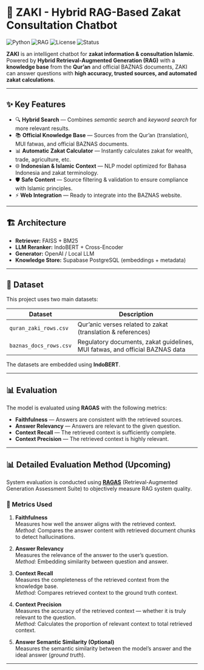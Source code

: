 # 🤖 ZAKI - Hybrid RAG-Based Zakat Consultation Chatbot

![Python](https://img.shields.io/badge/Python-3.10-blue?logo=python)
![RAG](https://img.shields.io/badge/LLM-RAG-orange?logo=openai)
![License](https://img.shields.io/badge/License-MIT-green)
![Status](https://img.shields.io/badge/Status-Development-yellow)

**ZAKI** is an intelligent chatbot for **zakat information & consultation Islamic**.  
Powered by **Hybrid Retrieval-Augmented Generation (RAG)** with a **knowledge base** from the **Qur’an** and official BAZNAS documents, ZAKI can answer questions with **high accuracy, trusted sources, and automated zakat calculations**.

---

## ✨ Key Features
- 🔍 **Hybrid Search** — Combines *semantic search* and *keyword search* for more relevant results.
- 📚 **Official Knowledge Base** — Sources from the Qur’an (translation), MUI fatwas, and official BAZNAS documents.
- 📊 **Automatic Zakat Calculator** — Instantly calculates zakat for wealth, trade, agriculture, etc.
- 🌐 **Indonesian & Islamic Context** — NLP model optimized for Bahasa Indonesia and zakat terminology.
- 🛡 **Safe Content** — Source filtering & validation to ensure compliance with Islamic principles.
- ⚡ **Web Integration** — Ready to integrate into the BAZNAS website.

---

## 🏗 Architecture
- **Retriever:** FAISS + BM25
- **LLM Reranker:** IndoBERT + Cross-Encoder
- **Generator:** OpenAI / Local LLM
- **Knowledge Store:** Supabase PostgreSQL (embeddings + metadata)

---

## 📂 Dataset
This project uses two main datasets:

| Dataset                | Description |
|------------------------|-------------|
| `quran_zaki_rows.csv`  | Qur’anic verses related to zakat (translation & references) |
| `baznas_docs_rows.csv` | Regulatory documents, zakat guidelines, MUI fatwas, and official BAZNAS data |

The datasets are embedded using **IndoBERT**.

---

## 📊 Evaluation
The model is evaluated using **RAGAS** with the following metrics:
- **Faithfulness** — Answers are consistent with the retrieved sources.
- **Answer Relevancy** — Answers are relevant to the given question.
- **Context Recall** — The retrieved context is sufficiently complete.
- **Context Precision** — The retrieved context is highly relevant.

---

## 📊 Detailed Evaluation Method (Upcoming)
System evaluation is conducted using **[RAGAS](https://github.com/explodinggradients/ragas)** (Retrieval-Augmented Generation Assessment Suite) to objectively measure RAG system quality.

### 📏 Metrics Used
1. **Faithfulness**  
   Measures how well the answer aligns with the retrieved context.  
   *Method:* Compares the answer content with retrieved document chunks to detect hallucinations.

2. **Answer Relevancy**  
   Measures the relevance of the answer to the user’s question.  
   *Method:* Embedding similarity between question and answer.

3. **Context Recall**  
   Measures the completeness of the retrieved context from the knowledge base.  
   *Method:* Compares retrieved context to the ground truth context.

4. **Context Precision**  
   Measures the accuracy of the retrieved context — whether it is truly relevant to the question.  
   *Method:* Calculates the proportion of relevant context to total retrieved context.

5. **Answer Semantic Similarity (Optional)**  
   Measures the semantic similarity between the model’s answer and the ideal answer (*ground truth*).

---
